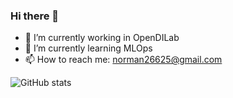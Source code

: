 ### Hi there 👋


- 🔭 I’m currently working in OpenDILab
- 🌱 I’m currently learning MLOps
- 📫 How to reach me: norman26625@gmail.com

![ GitHub stats](https://github-readme-stats.vercel.app/api?username=TuTuHuss&theme=cobalt&show_icons=true)
